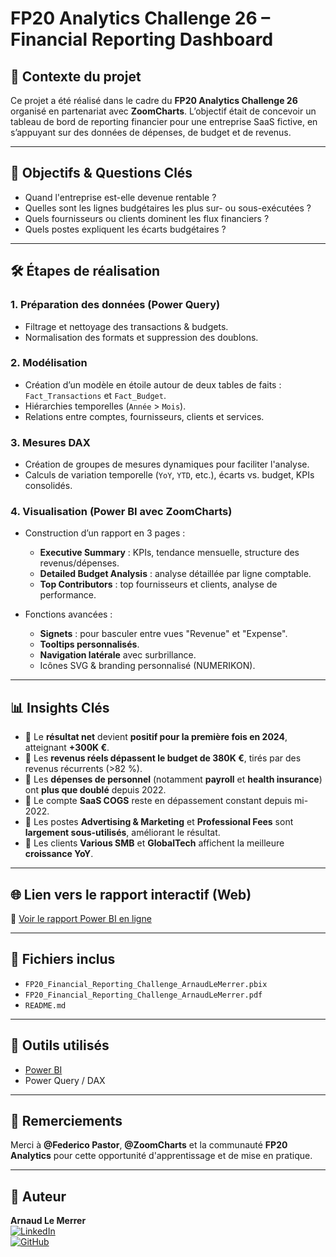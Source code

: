 # FP20 Analytics Challenge 26 – Financial Reporting Dashboard

## 📄 Contexte du projet

Ce projet a été réalisé dans le cadre du **FP20 Analytics Challenge 26** organisé en partenariat avec **ZoomCharts**. L’objectif était de concevoir un tableau de bord de reporting financier pour une entreprise SaaS fictive, en s’appuyant sur des données de dépenses, de budget et de revenus.

---

## 🧩 Objectifs & Questions Clés

- Quand l'entreprise est-elle devenue rentable ?
- Quelles sont les lignes budgétaires les plus sur- ou sous-exécutées ?
- Quels fournisseurs ou clients dominent les flux financiers ?
- Quels postes expliquent les écarts budgétaires ?

---

## 🛠️ Étapes de réalisation

### 1. **Préparation des données (Power Query)**
- Filtrage et nettoyage des transactions & budgets.
- Normalisation des formats et suppression des doublons.

### 2. **Modélisation**
- Création d’un modèle en étoile autour de deux tables de faits : `Fact_Transactions` et `Fact_Budget`.
- Hiérarchies temporelles (`Année` > `Mois`).
- Relations entre comptes, fournisseurs, clients et services.

### 3. **Mesures DAX**
- Création de groupes de mesures dynamiques pour faciliter l'analyse.
- Calculs de variation temporelle (`YoY`, `YTD`, etc.), écarts vs. budget, KPIs consolidés.

### 4. **Visualisation (Power BI avec ZoomCharts)**
- Construction d’un rapport en 3 pages :
  - **Executive Summary** : KPIs, tendance mensuelle, structure des revenus/dépenses.
  - **Detailed Budget Analysis** : analyse détaillée par ligne comptable.
  - **Top Contributors** : top fournisseurs et clients, analyse de performance.

- Fonctions avancées :
  - **Signets** : pour basculer entre vues "Revenue" et "Expense".
  - **Tooltips personnalisés**.
  - **Navigation latérale** avec surbrillance.
  - Icônes SVG & branding personnalisé (NUMERIKON).

---

## 📊 Insights Clés

- 🔹 Le **résultat net** devient **positif pour la première fois en 2024**, atteignant **+300K €**.
- 🔹 Les **revenus réels dépassent le budget de 380K €**, tirés par des revenus récurrents (>82 %).
- 🔹 Les **dépenses de personnel** (notamment **payroll** et **health insurance**) ont **plus que doublé** depuis 2022.
- 🔹 Le compte **SaaS COGS** reste en dépassement constant depuis mi-2022.
- 🔹 Les postes **Advertising & Marketing** et **Professional Fees** sont **largement sous-utilisés**, améliorant le résultat.
- 🔹 Les clients **Various SMB** et **GlobalTech** affichent la meilleure **croissance YoY**.

---

## 🌐 Lien vers le rapport interactif (Web)

🔗 [Voir le rapport Power BI en ligne](https://tinyurl.com/fp20-financial-report)

---

## 🧾 Fichiers inclus

- `FP20_Financial_Reporting_Challenge_ArnaudLeMerrer.pbix`
- `FP20_Financial_Reporting_Challenge_ArnaudLeMerrer.pdf`
- `README.md`

---

## 🧰 Outils utilisés

- [Power BI](https://powerbi.microsoft.com/)
- Power Query / DAX

---

## 🙌 Remerciements

Merci à **@Federico Pastor**, **@ZoomCharts** et la communauté **FP20 Analytics** pour cette opportunité d'apprentissage et de mise en pratique.

---

## 📌 Auteur

**Arnaud Le Merrer**  
[![LinkedIn](https://img.shields.io/badge/LinkedIn-Arnaud%20Le%20Merrer-blue?logo=linkedin)](https://www.linkedin.com/in/arnaud-le-merrer-66a401102/)  
[![GitHub](https://img.shields.io/badge/GitHub-Arnauldl44-black?logo=github)](https://github.com/Arnauldl44)

